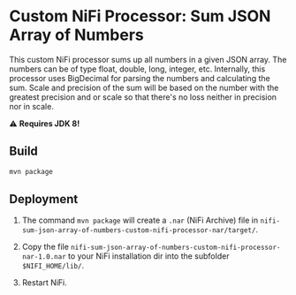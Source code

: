 # Custom NiFi Processor: Sum JSON Array of Numbers

This custom NiFi processor sums up all numbers in a given JSON array. The numbers can be of type float, double, long, integer, etc. Internally, this processor uses BigDecimal for parsing the numbers and calculating the sum. Scale and precision of the sum will be based on the number with the greatest precision and or scale so that there's no loss neither in precision nor in scale.

:warning: **Requires JDK 8!**

## Build

```bash
mvn package
```

## Deployment

1. The command `mvn package` will create a `.nar` (NiFi Archive) file in `nifi-sum-json-array-of-numbers-custom-nifi-processor-nar/target/`.

2. Copy the file `nifi-sum-json-array-of-numbers-custom-nifi-processor-nar-1.0.nar` to your NiFi installation dir into the subfolder `$NIFI_HOME/lib/`.

2. Restart NiFi.

